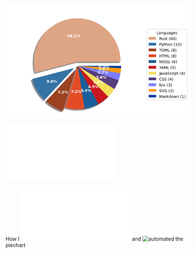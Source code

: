 ![Weekly Commit Distribution Per Language](./commit_distribution.png?beep-boop-1)

![Resume / CV](./cv-master.pdf)

How I ![created](./analyze_contributions.py) and ![automated](./.github/workflows/weekly_contributions.yml) the piechart

